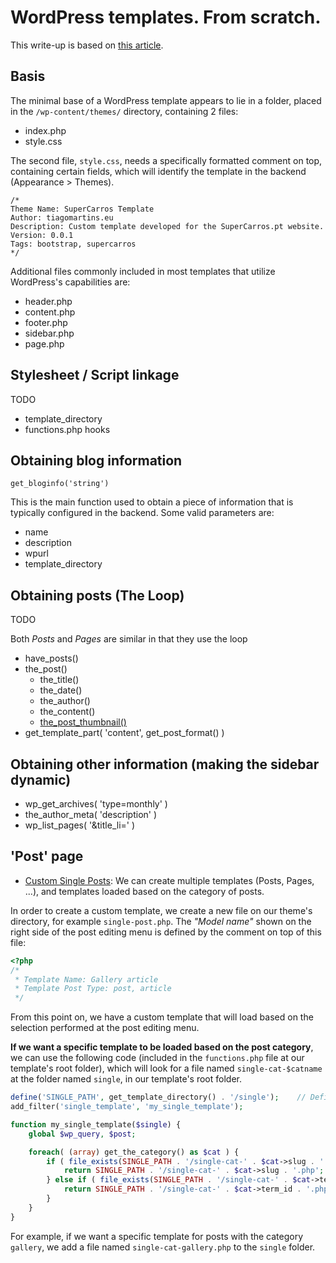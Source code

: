 # WordPress templates. From scratch.

This write-up is based on [this article](https://www.taniarascia.com/developing-a-wordpress-theme-from-scratch/).

## Basis

The minimal base of a WordPress template appears to lie in a folder, placed in the `/wp-content/themes/` directory, containing 2 files:

* index.php
* style.css

The second file, `style.css`, needs a specifically formatted comment on top, containing certain fields, which will identify the template in the backend (Appearance > Themes).

```
/*
Theme Name: SuperCarros Template
Author: tiagomartins.eu
Description: Custom template developed for the SuperCarros.pt website.
Version: 0.0.1
Tags: bootstrap, supercarros
*/
```

Additional files commonly included in most templates that utilize WordPress's capabilities are:

* header.php
* content.php
* footer.php
* sidebar.php
* page.php

## Stylesheet / Script linkage

TODO

* template_directory
* functions.php hooks

## Obtaining blog information

`get_bloginfo('string')`

This is the main function used to obtain a piece of information that is typically configured in the backend. Some valid parameters are:

* name
* description
* wpurl
* template_directory

## Obtaining posts (The Loop)

TODO

Both *Posts* and *Pages* are similar in that they use the loop

* have_posts()
* the_post()
  * the_title()
  * the_date()
  * the_author()
  * the_content()
  * [the_post_thumbnail()](https://developer.wordpress.org/themes/functionality/featured-images-post-thumbnails/)
* get_template_part( 'content', get_post_format() )

## Obtaining other information (making the sidebar dynamic)

* wp_get_archives( 'type=monthly' )
* the_author_meta( 'description' )
* wp_list_pages( '&title_li=' )

## 'Post' page

* [Custom Single Posts](https://www.wpbeginner.com/wp-themes/create-custom-single-post-templates-for-specific-posts-or-sections-in-wordpress/): We can create multiple templates (Posts, Pages, ...), and templates loaded based on the category of posts.

In order to create a custom template, we create a new file on our theme's directory, for example `single-post.php`. The *"Model name"* shown on the right side of the post editing menu is defined by the comment on top of this file:

```php
<?php
/*
 * Template Name: Gallery article
 * Template Post Type: post, article
 */
```

From this point on, we have a custom template that will load based on the selection performed at the post editing menu.

**If we want a specific template to be loaded based on the post category**, we can use the following code (included in the `functions.php` file at our template's root folder), which will look for a file named `single-cat-$catname` at the folder named `single`, in our template's root folder.

```php
define('SINGLE_PATH', get_template_directory() . '/single');	// Define a constant path to our single template folder
add_filter('single_template', 'my_single_template');

function my_single_template($single) {
	global $wp_query, $post;

	foreach( (array) get_the_category() as $cat ) {
		if ( file_exists(SINGLE_PATH . '/single-cat-' . $cat->slug . '.php') ) {
			return SINGLE_PATH . '/single-cat-' . $cat->slug . '.php';
		} else if ( file_exists(SINGLE_PATH . '/single-cat-' . $cat->term_id . '.php') ) {
			return SINGLE_PATH . '/single-cat-' . $cat->term_id . '.php';
		}
	}
}
```

For example, if we want a specific template for posts with the category `gallery`, we add a file named `single-cat-gallery.php` to the `single` folder.

